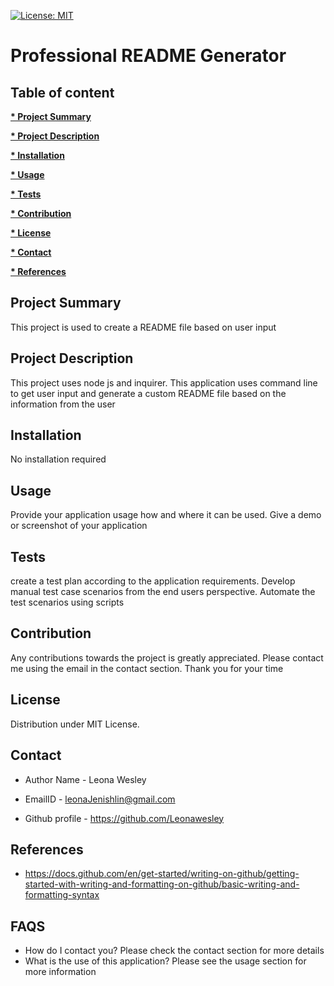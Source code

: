 [![License: MIT](https://img.shields.io/badge/License-MIT-yellow.svg)](https://opensource.org/licenses/MIT)

# **Professional README Generator**
 
## Table of content

**[*  Project Summary](#heading--1)**

**[*  Project Description](#heading--2)**

**[*  Installation](#heading--3)**

**[*  Usage](#heading--4)**

**[*  Tests](#heading--5)**

**[*  Contribution](#heading--6)**

**[*  License](#heading--7)**

**[*  Contact](#heading--8)**

**[*  References](#heading--9)**

<div id="heading--1"/>

## Project Summary
            
This project is used to create a README file based on user input

<div id="heading--2"/>

## Project Description

This project uses node js and inquirer. This application uses command line to get user input and generate a custom README file based on the information from the user

<div id="heading--3"/>

## Installation

No installation required

<div id="heading--4"/>

## Usage

Provide your application usage how and where it can be used. Give a demo or screenshot of your application

<div id="heading--5"/>

## Tests

create a test plan according to the application requirements. Develop manual test case scenarios from the end users perspective. Automate the test scenarios using scripts

<div id="heading--6"/>

## Contribution

Any contributions towards the project is greatly appreciated. Please contact me using the email in the contact section. Thank you for your time

<div id="heading--7"/>

## License

Distribution under MIT License. 

<div id="heading--8"/>

## Contact

* Author Name - Leona Wesley

* EmailID - leonaJenishlin@gmail.com

* Github profile - https://github.com/Leonawesley

<div id="heading--9"/>

## References

* https://docs.github.com/en/get-started/writing-on-github/getting-started-with-writing-and-formatting-on-github/basic-writing-and-formatting-syntax

## FAQS

- How do I contact you?
 Please check the contact section for more details
 - What is the use of this application?
 Please see the usage section for more information


